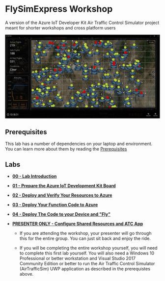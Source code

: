 # FlySimExpress Workshop

A version of the Azure IoT Developer Kit Air Traffic Control Simulator project meant for shorter workshops and cross platform users

![ATC App](Labs/images/atc-app.png)

## Prerequisites

This lab has a number of dependencies on your laptop and environment.  You can learn more about them by reading the [Prerequisites](iotdevfest18prereqs.md)

## Labs

- **[00 - Lab Introduction](./Labs/flysimexpress-00.md)**

- **[01 - Prepare the Azure IoT Development Kit Board](./Labs/flysimexpress-01.md)**

- **[02 - Deploy and Verify Your Resources to Azure](./Labs/flysimexpress-02.md)**

- **[03 - Deploy Your Function Code to Azure](./Labs/flysimexpress-03.md)**

- **[04 - Deploy The Code to your Device and "Fly"](./Labs/flysimexpress-04.md)**

- **[PRESENTER ONLY - Configure Shared Resources and ATC App](./Labs/flysimexpress-presenter.md)**

  - If you are attending the workshop, your presenter will go through this for the entire group.  You can just sit back and enjoy the ride.

  - If you will be completing the entire workshop yourself, you will need to complete this first lab yourself. You will also need a Windows 10 Professional or better workstation and Visual Studio 2017 Community Edition or better to run the Air Traffic Control Simulator (AirTrafficSim) UWP application as described in the prerequistes above.



